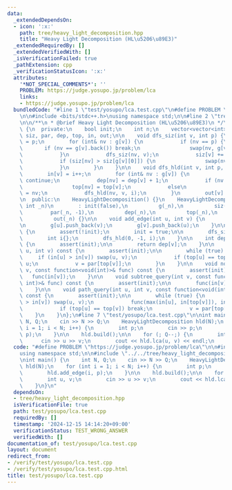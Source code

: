 ```yaml
---
data:
  _extendedDependsOn:
  - icon: ':x:'
    path: tree/heavy_light_decomposition.hpp
    title: "Heavy Light Decomposition (HL\u5206\u89E3)"
  _extendedRequiredBy: []
  _extendedVerifiedWith: []
  _isVerificationFailed: true
  _pathExtension: cpp
  _verificationStatusIcon: ':x:'
  attributes:
    '*NOT_SPECIAL_COMMENTS*': ''
    PROBLEM: https://judge.yosupo.jp/problem/lca
    links:
    - https://judge.yosupo.jp/problem/lca
  bundledCode: "#line 1 \"test/yosupo/lca.test.cpp\"\n#define PROBLEM \"https://judge.yosupo.jp/problem/lca\"\
    \n\n#include <bits/stdc++.h>\nusing namespace std;\n\n#line 2 \"tree/heavy_light_decomposition.hpp\"\
    \n\n/**\n * @brief Heavy Light Decomposition (HL\u5206\u89E3)\n */\nclass HeavyLightDecomposition\
    \ {\n  private:\n    bool init;\n    int n;\n    vector<vector<int>> g;\n    vector<int>\
    \ siz, par, dep, top, in, out;\n\n    void dfs_siz(int v, int p) {\n        par[v]\
    \ = p;\n        for (int& nv : g[v]) {\n            if (nv == p) {\n         \
    \       if (nv == g[v].back()) break;\n                swap(nv, g[v].back());\n\
    \            }\n            dfs_siz(nv, v);\n            siz[v] += siz[nv];\n\
    \            if (siz[nv] > siz[g[v][0]]) {\n                swap(nv, g[v][0]);\n\
    \            }\n        }\n    }\n\n    void dfs_hld(int v, int p, int& i) {\n\
    \        in[v] = i++;\n        for (int& nv : g[v]) {\n            if (nv == p)\
    \ continue;\n            dep[nv] = dep[v] + 1;\n            if (nv == g[v][0])\n\
    \                top[nv] = top[v];\n            else\n                top[nv]\
    \ = nv;\n            dfs_hld(nv, v, i);\n        }\n        out[v] = i;\n    }\n\
    \n  public:\n    HeavyLightDecomposition() {}\n    HeavyLightDecomposition(const\
    \ int _n)\n        : init(false),\n          g(_n),\n          siz(_n, 1),\n \
    \         par(_n, -1),\n          dep(_n),\n          top(_n),\n          in(_n),\n\
    \          out(_n) {}\n\n    void add_edge(int u, int v) {\n        assert(!init);\n\
    \n        g[u].push_back(v);\n        g[v].push_back(u);\n    }\n\n    void build()\
    \ {\n        assert(!init);\n        init = true;\n\n        dfs_siz(0, -1);\n\
    \        int i{};\n        dfs_hld(0, -1, i);\n    }\n\n    int depth(int v) const\
    \ {\n        assert(init);\n\n        return dep[v];\n    }\n\n    int lca(int\
    \ u, int v) const {\n        assert(init);\n\n        while (true) {\n       \
    \     if (in[u] > in[v]) swap(u, v);\n            if (top[u] == top[v]) return\
    \ u;\n            v = par[top[v]];\n        }\n    }\n\n    void node_query(int\
    \ v, const function<void(int)>& func) const {\n        assert(init);\n\n     \
    \   func(in[v]);\n    }\n\n    void subtree_query(int v, const function<void(int,\
    \ int)>& func) const {\n        assert(init);\n\n        func(in[v], out[v]);\n\
    \    }\n\n    void path_query(int u, int v, const function<void(int, int)>& func)\
    \ const {\n        assert(init);\n\n        while (true) {\n            if (in[u]\
    \ > in[v]) swap(u, v);\n            func(max(in[u], in[top[v]]), in[v] + 1);\n\
    \            if (top[u] == top[v]) break;\n            v = par[top[v]];\n    \
    \    }\n    }\n};\n#line 7 \"test/yosupo/lca.test.cpp\"\n\nint main() {\n    int\
    \ N, Q;\n    cin >> N >> Q;\n    HeavyLightDecomposition hld(N);\n    for (int\
    \ i = 1; i < N; i++) {\n        int p;\n        cin >> p;\n        hld.add_edge(i,\
    \ p);\n    }\n\n    hld.build();\n\n    for (; Q--;) {\n        int u, v;\n  \
    \      cin >> u >> v;\n        cout << hld.lca(u, v) << endl;\n    }\n}\n"
  code: "#define PROBLEM \"https://judge.yosupo.jp/problem/lca\"\n\n#include <bits/stdc++.h>\n\
    using namespace std;\n\n#include \"../../tree/heavy_light_decomposition.hpp\"\n\
    \nint main() {\n    int N, Q;\n    cin >> N >> Q;\n    HeavyLightDecomposition\
    \ hld(N);\n    for (int i = 1; i < N; i++) {\n        int p;\n        cin >> p;\n\
    \        hld.add_edge(i, p);\n    }\n\n    hld.build();\n\n    for (; Q--;) {\n\
    \        int u, v;\n        cin >> u >> v;\n        cout << hld.lca(u, v) << endl;\n\
    \    }\n}\n"
  dependsOn:
  - tree/heavy_light_decomposition.hpp
  isVerificationFile: true
  path: test/yosupo/lca.test.cpp
  requiredBy: []
  timestamp: '2024-12-15 14:14:20+09:00'
  verificationStatus: TEST_WRONG_ANSWER
  verifiedWith: []
documentation_of: test/yosupo/lca.test.cpp
layout: document
redirect_from:
- /verify/test/yosupo/lca.test.cpp
- /verify/test/yosupo/lca.test.cpp.html
title: test/yosupo/lca.test.cpp
---
```

